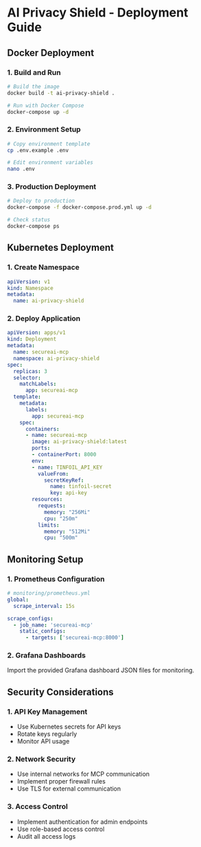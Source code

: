 # AI Privacy Shield - Deployment Guide

## Docker Deployment

### 1. Build and Run
```bash
# Build the image
docker build -t ai-privacy-shield .

# Run with Docker Compose
docker-compose up -d
```

### 2. Environment Setup
```bash
# Copy environment template
cp .env.example .env

# Edit environment variables
nano .env
```

### 3. Production Deployment
```bash
# Deploy to production
docker-compose -f docker-compose.prod.yml up -d

# Check status
docker-compose ps
```

## Kubernetes Deployment

### 1. Create Namespace
```yaml
apiVersion: v1
kind: Namespace
metadata:
  name: ai-privacy-shield
```

### 2. Deploy Application
```yaml
apiVersion: apps/v1
kind: Deployment
metadata:
  name: secureai-mcp
  namespace: ai-privacy-shield
spec:
  replicas: 3
  selector:
    matchLabels:
      app: secureai-mcp
  template:
    metadata:
      labels:
        app: secureai-mcp
    spec:
      containers:
      - name: secureai-mcp
        image: ai-privacy-shield:latest
        ports:
        - containerPort: 8000
        env:
        - name: TINFOIL_API_KEY
          valueFrom:
            secretKeyRef:
              name: tinfoil-secret
              key: api-key
        resources:
          requests:
            memory: "256Mi"
            cpu: "250m"
          limits:
            memory: "512Mi"
            cpu: "500m"
```

## Monitoring Setup

### 1. Prometheus Configuration
```yaml
# monitoring/prometheus.yml
global:
  scrape_interval: 15s

scrape_configs:
  - job_name: 'secureai-mcp'
    static_configs:
      - targets: ['secureai-mcp:8000']
```

### 2. Grafana Dashboards
Import the provided Grafana dashboard JSON files for monitoring.

## Security Considerations

### 1. API Key Management
- Use Kubernetes secrets for API keys
- Rotate keys regularly
- Monitor API usage

### 2. Network Security
- Use internal networks for MCP communication
- Implement proper firewall rules
- Use TLS for external communication

### 3. Access Control
- Implement authentication for admin endpoints
- Use role-based access control
- Audit all access logs
